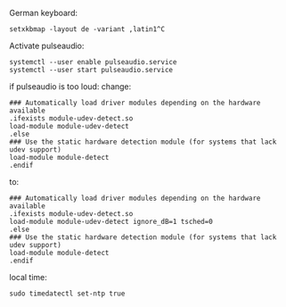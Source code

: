 German keyboard:
```
setxkbmap -layout de -variant ,latin1^C
```

Activate pulseaudio:
```
systemctl --user enable pulseaudio.service
systemctl --user start pulseaudio.service
```

if pulseaudio is too loud:
change:
```
### Automatically load driver modules depending on the hardware available
.ifexists module-udev-detect.so
load-module module-udev-detect
.else
### Use the static hardware detection module (for systems that lack udev support)
load-module module-detect
.endif
```
to:
```
### Automatically load driver modules depending on the hardware available
.ifexists module-udev-detect.so
load-module module-udev-detect ignore_dB=1 tsched=0
.else
### Use the static hardware detection module (for systems that lack udev support)
load-module module-detect
.endif
```

local time:
```
sudo timedatectl set-ntp true
```
